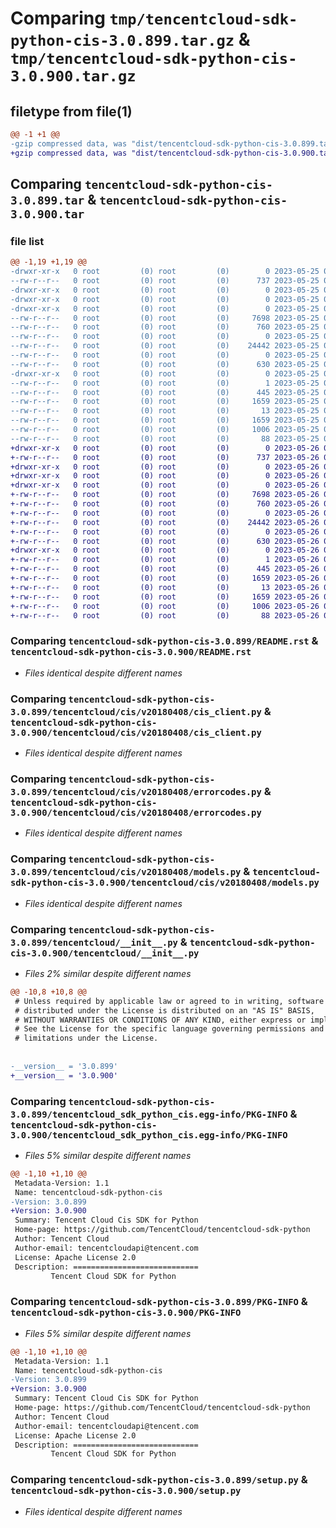 # Comparing `tmp/tencentcloud-sdk-python-cis-3.0.899.tar.gz` & `tmp/tencentcloud-sdk-python-cis-3.0.900.tar.gz`

## filetype from file(1)

```diff
@@ -1 +1 @@
-gzip compressed data, was "dist/tencentcloud-sdk-python-cis-3.0.899.tar", last modified: Thu May 25 00:20:51 2023, max compression
+gzip compressed data, was "dist/tencentcloud-sdk-python-cis-3.0.900.tar", last modified: Fri May 26 02:14:02 2023, max compression
```

## Comparing `tencentcloud-sdk-python-cis-3.0.899.tar` & `tencentcloud-sdk-python-cis-3.0.900.tar`

### file list

```diff
@@ -1,19 +1,19 @@
-drwxr-xr-x   0 root         (0) root         (0)        0 2023-05-25 00:20:51.000000 tencentcloud-sdk-python-cis-3.0.899/
--rw-r--r--   0 root         (0) root         (0)      737 2023-05-25 00:20:46.000000 tencentcloud-sdk-python-cis-3.0.899/README.rst
-drwxr-xr-x   0 root         (0) root         (0)        0 2023-05-25 00:20:51.000000 tencentcloud-sdk-python-cis-3.0.899/tencentcloud/
-drwxr-xr-x   0 root         (0) root         (0)        0 2023-05-25 00:20:51.000000 tencentcloud-sdk-python-cis-3.0.899/tencentcloud/cis/
-drwxr-xr-x   0 root         (0) root         (0)        0 2023-05-25 00:20:51.000000 tencentcloud-sdk-python-cis-3.0.899/tencentcloud/cis/v20180408/
--rw-r--r--   0 root         (0) root         (0)     7698 2023-05-25 00:20:46.000000 tencentcloud-sdk-python-cis-3.0.899/tencentcloud/cis/v20180408/cis_client.py
--rw-r--r--   0 root         (0) root         (0)      760 2023-05-25 00:20:46.000000 tencentcloud-sdk-python-cis-3.0.899/tencentcloud/cis/v20180408/errorcodes.py
--rw-r--r--   0 root         (0) root         (0)        0 2023-05-25 00:20:46.000000 tencentcloud-sdk-python-cis-3.0.899/tencentcloud/cis/v20180408/__init__.py
--rw-r--r--   0 root         (0) root         (0)    24442 2023-05-25 00:20:46.000000 tencentcloud-sdk-python-cis-3.0.899/tencentcloud/cis/v20180408/models.py
--rw-r--r--   0 root         (0) root         (0)        0 2023-05-25 00:20:46.000000 tencentcloud-sdk-python-cis-3.0.899/tencentcloud/cis/__init__.py
--rw-r--r--   0 root         (0) root         (0)      630 2023-05-25 00:20:46.000000 tencentcloud-sdk-python-cis-3.0.899/tencentcloud/__init__.py
-drwxr-xr-x   0 root         (0) root         (0)        0 2023-05-25 00:20:51.000000 tencentcloud-sdk-python-cis-3.0.899/tencentcloud_sdk_python_cis.egg-info/
--rw-r--r--   0 root         (0) root         (0)        1 2023-05-25 00:20:50.000000 tencentcloud-sdk-python-cis-3.0.899/tencentcloud_sdk_python_cis.egg-info/dependency_links.txt
--rw-r--r--   0 root         (0) root         (0)      445 2023-05-25 00:20:50.000000 tencentcloud-sdk-python-cis-3.0.899/tencentcloud_sdk_python_cis.egg-info/SOURCES.txt
--rw-r--r--   0 root         (0) root         (0)     1659 2023-05-25 00:20:50.000000 tencentcloud-sdk-python-cis-3.0.899/tencentcloud_sdk_python_cis.egg-info/PKG-INFO
--rw-r--r--   0 root         (0) root         (0)       13 2023-05-25 00:20:50.000000 tencentcloud-sdk-python-cis-3.0.899/tencentcloud_sdk_python_cis.egg-info/top_level.txt
--rw-r--r--   0 root         (0) root         (0)     1659 2023-05-25 00:20:51.000000 tencentcloud-sdk-python-cis-3.0.899/PKG-INFO
--rw-r--r--   0 root         (0) root         (0)     1006 2023-05-25 00:20:46.000000 tencentcloud-sdk-python-cis-3.0.899/setup.py
--rw-r--r--   0 root         (0) root         (0)       88 2023-05-25 00:20:51.000000 tencentcloud-sdk-python-cis-3.0.899/setup.cfg
+drwxr-xr-x   0 root         (0) root         (0)        0 2023-05-26 02:14:02.000000 tencentcloud-sdk-python-cis-3.0.900/
+-rw-r--r--   0 root         (0) root         (0)      737 2023-05-26 02:14:02.000000 tencentcloud-sdk-python-cis-3.0.900/README.rst
+drwxr-xr-x   0 root         (0) root         (0)        0 2023-05-26 02:14:02.000000 tencentcloud-sdk-python-cis-3.0.900/tencentcloud/
+drwxr-xr-x   0 root         (0) root         (0)        0 2023-05-26 02:14:02.000000 tencentcloud-sdk-python-cis-3.0.900/tencentcloud/cis/
+drwxr-xr-x   0 root         (0) root         (0)        0 2023-05-26 02:14:02.000000 tencentcloud-sdk-python-cis-3.0.900/tencentcloud/cis/v20180408/
+-rw-r--r--   0 root         (0) root         (0)     7698 2023-05-26 02:14:02.000000 tencentcloud-sdk-python-cis-3.0.900/tencentcloud/cis/v20180408/cis_client.py
+-rw-r--r--   0 root         (0) root         (0)      760 2023-05-26 02:14:02.000000 tencentcloud-sdk-python-cis-3.0.900/tencentcloud/cis/v20180408/errorcodes.py
+-rw-r--r--   0 root         (0) root         (0)        0 2023-05-26 02:14:02.000000 tencentcloud-sdk-python-cis-3.0.900/tencentcloud/cis/v20180408/__init__.py
+-rw-r--r--   0 root         (0) root         (0)    24442 2023-05-26 02:14:02.000000 tencentcloud-sdk-python-cis-3.0.900/tencentcloud/cis/v20180408/models.py
+-rw-r--r--   0 root         (0) root         (0)        0 2023-05-26 02:14:02.000000 tencentcloud-sdk-python-cis-3.0.900/tencentcloud/cis/__init__.py
+-rw-r--r--   0 root         (0) root         (0)      630 2023-05-26 02:14:02.000000 tencentcloud-sdk-python-cis-3.0.900/tencentcloud/__init__.py
+drwxr-xr-x   0 root         (0) root         (0)        0 2023-05-26 02:14:02.000000 tencentcloud-sdk-python-cis-3.0.900/tencentcloud_sdk_python_cis.egg-info/
+-rw-r--r--   0 root         (0) root         (0)        1 2023-05-26 02:14:02.000000 tencentcloud-sdk-python-cis-3.0.900/tencentcloud_sdk_python_cis.egg-info/dependency_links.txt
+-rw-r--r--   0 root         (0) root         (0)      445 2023-05-26 02:14:02.000000 tencentcloud-sdk-python-cis-3.0.900/tencentcloud_sdk_python_cis.egg-info/SOURCES.txt
+-rw-r--r--   0 root         (0) root         (0)     1659 2023-05-26 02:14:02.000000 tencentcloud-sdk-python-cis-3.0.900/tencentcloud_sdk_python_cis.egg-info/PKG-INFO
+-rw-r--r--   0 root         (0) root         (0)       13 2023-05-26 02:14:02.000000 tencentcloud-sdk-python-cis-3.0.900/tencentcloud_sdk_python_cis.egg-info/top_level.txt
+-rw-r--r--   0 root         (0) root         (0)     1659 2023-05-26 02:14:02.000000 tencentcloud-sdk-python-cis-3.0.900/PKG-INFO
+-rw-r--r--   0 root         (0) root         (0)     1006 2023-05-26 02:14:02.000000 tencentcloud-sdk-python-cis-3.0.900/setup.py
+-rw-r--r--   0 root         (0) root         (0)       88 2023-05-26 02:14:02.000000 tencentcloud-sdk-python-cis-3.0.900/setup.cfg
```

### Comparing `tencentcloud-sdk-python-cis-3.0.899/README.rst` & `tencentcloud-sdk-python-cis-3.0.900/README.rst`

 * *Files identical despite different names*

### Comparing `tencentcloud-sdk-python-cis-3.0.899/tencentcloud/cis/v20180408/cis_client.py` & `tencentcloud-sdk-python-cis-3.0.900/tencentcloud/cis/v20180408/cis_client.py`

 * *Files identical despite different names*

### Comparing `tencentcloud-sdk-python-cis-3.0.899/tencentcloud/cis/v20180408/errorcodes.py` & `tencentcloud-sdk-python-cis-3.0.900/tencentcloud/cis/v20180408/errorcodes.py`

 * *Files identical despite different names*

### Comparing `tencentcloud-sdk-python-cis-3.0.899/tencentcloud/cis/v20180408/models.py` & `tencentcloud-sdk-python-cis-3.0.900/tencentcloud/cis/v20180408/models.py`

 * *Files identical despite different names*

### Comparing `tencentcloud-sdk-python-cis-3.0.899/tencentcloud/__init__.py` & `tencentcloud-sdk-python-cis-3.0.900/tencentcloud/__init__.py`

 * *Files 2% similar despite different names*

```diff
@@ -10,8 +10,8 @@
 # Unless required by applicable law or agreed to in writing, software
 # distributed under the License is distributed on an "AS IS" BASIS,
 # WITHOUT WARRANTIES OR CONDITIONS OF ANY KIND, either express or implied.
 # See the License for the specific language governing permissions and
 # limitations under the License.
 
 
-__version__ = '3.0.899'
+__version__ = '3.0.900'
```

### Comparing `tencentcloud-sdk-python-cis-3.0.899/tencentcloud_sdk_python_cis.egg-info/PKG-INFO` & `tencentcloud-sdk-python-cis-3.0.900/tencentcloud_sdk_python_cis.egg-info/PKG-INFO`

 * *Files 5% similar despite different names*

```diff
@@ -1,10 +1,10 @@
 Metadata-Version: 1.1
 Name: tencentcloud-sdk-python-cis
-Version: 3.0.899
+Version: 3.0.900
 Summary: Tencent Cloud Cis SDK for Python
 Home-page: https://github.com/TencentCloud/tencentcloud-sdk-python
 Author: Tencent Cloud
 Author-email: tencentcloudapi@tencent.com
 License: Apache License 2.0
 Description: ============================
         Tencent Cloud SDK for Python
```

### Comparing `tencentcloud-sdk-python-cis-3.0.899/PKG-INFO` & `tencentcloud-sdk-python-cis-3.0.900/PKG-INFO`

 * *Files 5% similar despite different names*

```diff
@@ -1,10 +1,10 @@
 Metadata-Version: 1.1
 Name: tencentcloud-sdk-python-cis
-Version: 3.0.899
+Version: 3.0.900
 Summary: Tencent Cloud Cis SDK for Python
 Home-page: https://github.com/TencentCloud/tencentcloud-sdk-python
 Author: Tencent Cloud
 Author-email: tencentcloudapi@tencent.com
 License: Apache License 2.0
 Description: ============================
         Tencent Cloud SDK for Python
```

### Comparing `tencentcloud-sdk-python-cis-3.0.899/setup.py` & `tencentcloud-sdk-python-cis-3.0.900/setup.py`

 * *Files identical despite different names*

